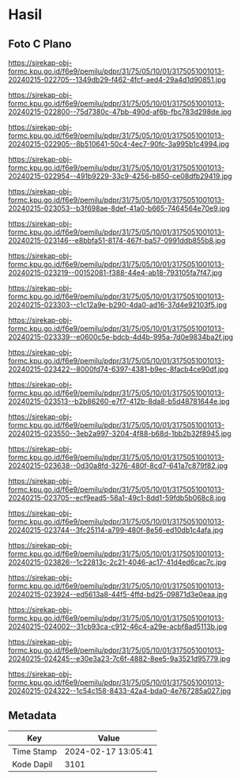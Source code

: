 # Hasil

## Foto C Plano

https://sirekap-obj-formc.kpu.go.id/f6e9/pemilu/pdpr/31/75/05/10/01/3175051001013-20240215-022705--1349db29-f462-4fcf-aed4-29a4d1d90851.jpg

https://sirekap-obj-formc.kpu.go.id/f6e9/pemilu/pdpr/31/75/05/10/01/3175051001013-20240215-022800--75d7380c-47bb-490d-af6b-fbc783d298de.jpg

https://sirekap-obj-formc.kpu.go.id/f6e9/pemilu/pdpr/31/75/05/10/01/3175051001013-20240215-022905--8b510641-50c4-4ec7-90fc-3a995b1c4994.jpg

https://sirekap-obj-formc.kpu.go.id/f6e9/pemilu/pdpr/31/75/05/10/01/3175051001013-20240215-022954--491b9229-33c9-4256-b850-ce08dfb29419.jpg

https://sirekap-obj-formc.kpu.go.id/f6e9/pemilu/pdpr/31/75/05/10/01/3175051001013-20240215-023053--b3f698ae-8def-41a0-b665-7464564e70e9.jpg

https://sirekap-obj-formc.kpu.go.id/f6e9/pemilu/pdpr/31/75/05/10/01/3175051001013-20240215-023146--e8bbfa51-8174-467f-ba57-0991ddb855b8.jpg

https://sirekap-obj-formc.kpu.go.id/f6e9/pemilu/pdpr/31/75/05/10/01/3175051001013-20240215-023219--00152081-f388-44e4-ab18-793105fa7f47.jpg

https://sirekap-obj-formc.kpu.go.id/f6e9/pemilu/pdpr/31/75/05/10/01/3175051001013-20240215-023303--c1c12a9e-b290-4da0-ad16-37d4e92103f5.jpg

https://sirekap-obj-formc.kpu.go.id/f6e9/pemilu/pdpr/31/75/05/10/01/3175051001013-20240215-023339--e0600c5e-bdcb-4d4b-995a-7d0e9834ba2f.jpg

https://sirekap-obj-formc.kpu.go.id/f6e9/pemilu/pdpr/31/75/05/10/01/3175051001013-20240215-023422--8000fd74-6397-4381-b9ec-8facb4ce90df.jpg

https://sirekap-obj-formc.kpu.go.id/f6e9/pemilu/pdpr/31/75/05/10/01/3175051001013-20240215-023513--b2b86260-e7f7-412b-8da8-b5d48781644e.jpg

https://sirekap-obj-formc.kpu.go.id/f6e9/pemilu/pdpr/31/75/05/10/01/3175051001013-20240215-023550--3eb2a997-3204-4f88-b68d-1bb2b32f8945.jpg

https://sirekap-obj-formc.kpu.go.id/f6e9/pemilu/pdpr/31/75/05/10/01/3175051001013-20240215-023638--0d30a8fd-3276-480f-8cd7-641a7c879f82.jpg

https://sirekap-obj-formc.kpu.go.id/f6e9/pemilu/pdpr/31/75/05/10/01/3175051001013-20240215-023705--ecf9ead5-58a1-49c1-8dd1-59fdb5b068c8.jpg

https://sirekap-obj-formc.kpu.go.id/f6e9/pemilu/pdpr/31/75/05/10/01/3175051001013-20240215-023744--3fc25114-a799-480f-8e56-ed10db1c4afa.jpg

https://sirekap-obj-formc.kpu.go.id/f6e9/pemilu/pdpr/31/75/05/10/01/3175051001013-20240215-023826--1c22813c-2c21-4046-ac17-41d4ed6cac7c.jpg

https://sirekap-obj-formc.kpu.go.id/f6e9/pemilu/pdpr/31/75/05/10/01/3175051001013-20240215-023924--ed5613a8-44f5-4ffd-bd25-09871d3e0eaa.jpg

https://sirekap-obj-formc.kpu.go.id/f6e9/pemilu/pdpr/31/75/05/10/01/3175051001013-20240215-024002--31cb93ca-c912-46c4-a29e-acbf8ad5113b.jpg

https://sirekap-obj-formc.kpu.go.id/f6e9/pemilu/pdpr/31/75/05/10/01/3175051001013-20240215-024245--e30e3a23-7c6f-4882-8ee5-9a3521d95779.jpg

https://sirekap-obj-formc.kpu.go.id/f6e9/pemilu/pdpr/31/75/05/10/01/3175051001013-20240215-024322--1c54c158-8433-42a4-bda0-4e767285a027.jpg


## Metadata

| Key        | Value               |
| ---------- | ------------------- |
| Time Stamp | 2024-02-17 13:05:41 |
| Kode Dapil | 3101                |



